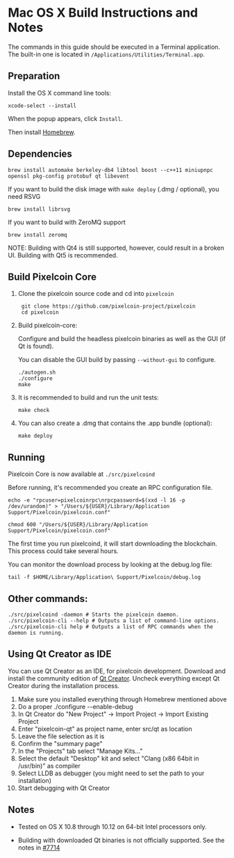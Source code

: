 Mac OS X Build Instructions and Notes
====================================
The commands in this guide should be executed in a Terminal application.
The built-in one is located in `/Applications/Utilities/Terminal.app`.

Preparation
-----------
Install the OS X command line tools:

`xcode-select --install`

When the popup appears, click `Install`.

Then install [Homebrew](https://brew.sh).

Dependencies
----------------------

    brew install automake berkeley-db4 libtool boost --c++11 miniupnpc openssl pkg-config protobuf qt libevent

If you want to build the disk image with `make deploy` (.dmg / optional), you need RSVG

    brew install librsvg

If you want to build with ZeroMQ support
    
    brew install zeromq

NOTE: Building with Qt4 is still supported, however, could result in a broken UI. Building with Qt5 is recommended.

Build Pixelcoin Core
------------------------

1. Clone the pixelcoin source code and cd into `pixelcoin`

        git clone https://github.com/pixelcoin-project/pixelcoin
        cd pixelcoin

2.  Build pixelcoin-core:

    Configure and build the headless pixelcoin binaries as well as the GUI (if Qt is found).

    You can disable the GUI build by passing `--without-gui` to configure.

        ./autogen.sh
        ./configure
        make

3.  It is recommended to build and run the unit tests:

        make check

4.  You can also create a .dmg that contains the .app bundle (optional):

        make deploy

Running
-------

Pixelcoin Core is now available at `./src/pixelcoind`

Before running, it's recommended you create an RPC configuration file.

    echo -e "rpcuser=pixelcoinrpc\nrpcpassword=$(xxd -l 16 -p /dev/urandom)" > "/Users/${USER}/Library/Application Support/Pixelcoin/pixelcoin.conf"

    chmod 600 "/Users/${USER}/Library/Application Support/Pixelcoin/pixelcoin.conf"

The first time you run pixelcoind, it will start downloading the blockchain. This process could take several hours.

You can monitor the download process by looking at the debug.log file:

    tail -f $HOME/Library/Application\ Support/Pixelcoin/debug.log

Other commands:
-------

    ./src/pixelcoind -daemon # Starts the pixelcoin daemon.
    ./src/pixelcoin-cli --help # Outputs a list of command-line options.
    ./src/pixelcoin-cli help # Outputs a list of RPC commands when the daemon is running.

Using Qt Creator as IDE
------------------------
You can use Qt Creator as an IDE, for pixelcoin development.
Download and install the community edition of [Qt Creator](https://www.qt.io/download/).
Uncheck everything except Qt Creator during the installation process.

1. Make sure you installed everything through Homebrew mentioned above
2. Do a proper ./configure --enable-debug
3. In Qt Creator do "New Project" -> Import Project -> Import Existing Project
4. Enter "pixelcoin-qt" as project name, enter src/qt as location
5. Leave the file selection as it is
6. Confirm the "summary page"
7. In the "Projects" tab select "Manage Kits..."
8. Select the default "Desktop" kit and select "Clang (x86 64bit in /usr/bin)" as compiler
9. Select LLDB as debugger (you might need to set the path to your installation)
10. Start debugging with Qt Creator

Notes
-----

* Tested on OS X 10.8 through 10.12 on 64-bit Intel processors only.

* Building with downloaded Qt binaries is not officially supported. See the notes in [#7714](https://github.com/bitcoin/bitcoin/issues/7714)
